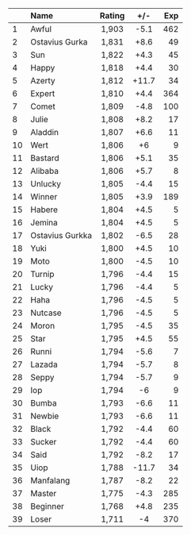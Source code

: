| |Name|Rating|+/-|Exp|
|-|:---|:----:|:-:|--:|
|1|Awful|1,903|-5.1|462|
|2|Ostavius Gurka|1,831|+8.6|49|
|3|Sun|1,822|+4.3|45|
|4|Happy|1,818|+4.4|30|
|5|Azerty|1,812|+11.7|34|
|6|Expert|1,810|+4.4|364|
|7|Comet|1,809|-4.8|100|
|8|Julie|1,808|+8.2|17|
|9|Aladdin|1,807|+6.6|11|
|10|Wert|1,806|+6|9|
|11|Bastard|1,806|+5.1|35|
|12|Alibaba|1,806|+5.7|8|
|13|Unlucky|1,805|-4.4|15|
|14|Winner|1,805|+3.9|189|
|15|Habere|1,804|+4.5|5|
|16|Jemina|1,804|+4.5|5|
|17|Ostavius Gurkka|1,802|-6.5|28|
|18|Yuki|1,800|+4.5|10|
|19|Moto|1,800|-4.5|10|
|20|Turnip|1,796|-4.4|15|
|21|Lucky|1,796|-4.4|5|
|22|Haha|1,796|-4.5|5|
|23|Nutcase|1,796|-4.5|5|
|24|Moron|1,795|-4.5|35|
|25|Star|1,795|+4.5|55|
|26|Runni|1,794|-5.6|7|
|27|Lazada|1,794|-5.7|8|
|28|Seppy|1,794|-5.7|9|
|29|Iop|1,794|-6|9|
|30|Bumba|1,793|-6.6|11|
|31|Newbie|1,793|-6.6|11|
|32|Black|1,792|-4.4|60|
|33|Sucker|1,792|-4.4|60|
|34|Said|1,792|-8.2|17|
|35|Uiop|1,788|-11.7|34|
|36|Manfalang|1,787|-8.2|22|
|37|Master|1,775|-4.3|285|
|38|Beginner|1,768|+4.8|235|
|39|Loser|1,711|-4|370|
